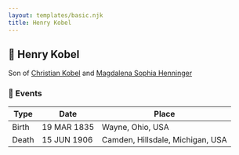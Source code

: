 ```yaml
---
layout: templates/basic.njk
title: Henry Kobel
---
```

## 🔵 Henry Kobel

Son of [Christian Kobel](/people/1/17423128) and [Magdalena Sophia Henninger](/people/6/64241610)

### 📆 Events

Type | Date | Place
------ | ------ | ------
Birth | 19 MAR 1835 | Wayne, Ohio, USA
Death | 15 JUN 1906 | Camden, Hillsdale, Michigan, USA
